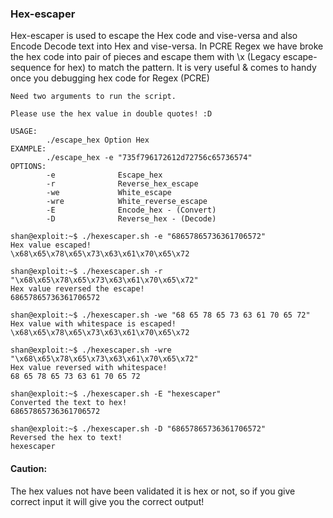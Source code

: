 ### Hex-escaper

Hex-escaper is used to escape the Hex code and vise-versa and also Encode Decode text into Hex and vise-versa. In PCRE Regex we have broke the hex code into pair of pieces and escape them with \x (Legacy escape-sequence for hex) to match the pattern. It is very useful & comes to handy once you debugging hex code for Regex (PCRE)

```
Need two arguments to run the script.

Please use the hex value in double quotes! :D

USAGE:
        ./escape_hex Option Hex
EXAMPLE:
        ./escape_hex -e "735f796172612d72756c65736574"
OPTIONS:
        -e              Escape_hex
        -r              Reverse_hex_escape
        -we             White_escape
        -wre            White_reverse_escape
        -E              Encode_hex - (Convert)
        -D              Reverse_hex - (Decode)
```
```
shan@exploit:~$ ./hexescaper.sh -e "68657865736361706572"
Hex value escaped!
\x68\x65\x78\x65\x73\x63\x61\x70\x65\x72

shan@exploit:~$ ./hexescaper.sh -r "\x68\x65\x78\x65\x73\x63\x61\x70\x65\x72"
Hex value reversed the escape!
68657865736361706572
```
```
shan@exploit:~$ ./hexescaper.sh -we "68 65 78 65 73 63 61 70 65 72"
Hex value with whitespace is escaped!
\x68\x65\x78\x65\x73\x63\x61\x70\x65\x72

shan@exploit:~$ ./hexescaper.sh -wre "\x68\x65\x78\x65\x73\x63\x61\x70\x65\x72"
Hex value reversed with whitespace!
68 65 78 65 73 63 61 70 65 72
```
```
shan@exploit:~$ ./hexescaper.sh -E "hexescaper"
Converted the text to hex!
68657865736361706572

shan@exploit:~$ ./hexescaper.sh -D "68657865736361706572"
Reversed the hex to text!
hexescaper
```
#### Caution:   
The hex values not have been validated it is hex or not, so if you give correct input it will give you the correct output!
